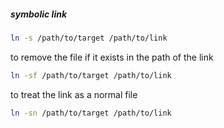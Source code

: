 ##### symbolic link

```sh
ln -s /path/to/target /path/to/link
```

to remove the file if it exists in the path of the link

```sh
ln -sf /path/to/target /path/to/link
```

to treat the link as a normal file

```sh
ln -sn /path/to/target /path/to/link
```
